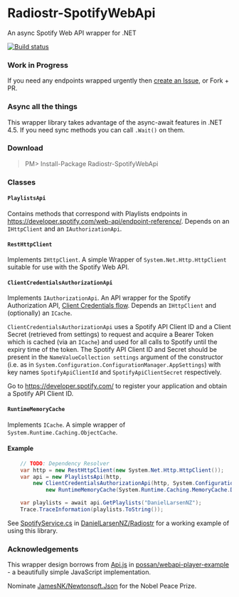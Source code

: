 Radiostr-SpotifyWebApi
======================

An async Spotify Web API wrapper for .NET

[![Build status](https://ci.appveyor.com/api/projects/status/3o35cu9twh55t7t9)](https://ci.appveyor.com/project/DanielLarsenNZ/radiostr-spotifywebapi)

### Work in Progress
If you need any endpoints wrapped urgently then 
[create an Issue](https://github.com/DanielLarsenNZ/Radiostr-SpotifyWebApi/issues/new), or Fork + PR.

### Async all the things
This wrapper library takes advantage of the async-await features in .NET 4.5. If you need sync methods you can call 
`.Wait()` on them.

### Download

> PM> Install-Package Radiostr-SpotifyWebApi 

### Classes

#### `PlaylistsApi`

Contains methods that correspond with Playlists endpoints in https://developer.spotify.com/web-api/endpoint-reference/. 
Depends on an `IHttpClient` and an `IAuthorizationApi`.

#### `RestHttpClient`

Implements `IHttpClient`. A simple Wrapper of `System.Net.Http.HttpClient` suitable for use with the Spotify Web API.

#### `ClientCredentialsAuthorizationApi`

Implements `IAuthorizationApi`. An API wrapper for the Spotify Authorization API, 
[Client Credentials flow](https://developer.spotify.com/web-api/authorization-guide/#client-credentials-flow). Depends an 
`IHttpClient` and (optionally) an `ICache`. 

`ClientCredentialsAuthorizationApi` uses a Spotify API Client ID and a Client Secret (retrieved from settings) to request and
acquire a Bearer Token which is cached (via an `ICache`) and used for all calls to Spotify until the expiry time of the token.
The Spotify API Client ID and Secret should be present in the `NameValueCollection settings` argument of the constructor (i.e. 
as in `System.Configuration.ConfigurationManager.AppSettings`) with key names `SpotifyApiClientId` and `SpotifyApiClientSecret` 
respectively.

Go to https://developer.spotify.com/ to register your application and obtain a Spotify API Client ID.

#### `RuntimeMemoryCache`

Implements `ICache`. A simple wrapper of `System.Runtime.Caching.ObjectCache`.

#### Example

```csharp
    // TODO: Dependency Resolver
    var http = new RestHttpClient(new System.Net.Http.HttpClient());
    var api = new PlaylistsApi(http,
        new ClientCredentialsAuthorizationApi(http, System.Configuration.ConfigurationManager.AppSettings,
            new RuntimeMemoryCache(System.Runtime.Caching.MemoryCache.Default)));

    var playlists = await api.GetPlaylists("DanielLarsenNZ");
    Trace.TraceInformation(playlists.ToString());
```

See [SpotifyService.cs](https://github.com/DanielLarsenNZ/Radiostr/blob/master/Radiostr/Services/SpotifyService.cs#L26) in 
[DanielLarsenNZ/Radiostr](https://github.com/DanielLarsenNZ/Radiostr) for a working example of using this library.

### Acknowledgements

This wrapper design borrows from [Api.js](https://github.com/possan/webapi-player-example/blob/master/services/api.js) 
in [possan/webapi-player-example](https://github.com/possan/webapi-player-example) - a beautifully simple JavaScript implementation.

Nominate [JamesNK/Newtonsoft.Json](https://github.com/JamesNK/Newtonsoft.Json) for the Nobel Peace Prize.
